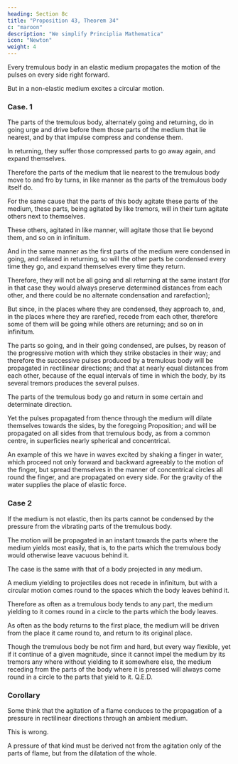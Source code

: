 ```yaml
---
heading: Section 8c
title: "Proposition 43, Theorem 34"
c: "maroon"
description: "We simplify Principlia Mathematica"
icon: "Newton"
weight: 4
---
```




Every tremulous body in an elastic medium propagates the motion of the pulses on every side right forward.

But in a non-elastic medium excites a circular motion.

### Case. 1

The parts of the tremulous body, alternately going and returning, do in going urge and drive before them those parts of the medium that lie nearest, and by that impulse compress and condense them.

In returning, they suffer those compressed parts to go away again, and expand themselves.

Therefore the parts of the medium that lie nearest to the tremulous body move to and fro by turns, in like manner as the parts of the tremulous body itself do.

For the same cause that the parts of this body agitate these parts of the medium, these parts, being agitated by like tremors, will in their turn agitate others next to themselves.

These others, agitated in like manner, will agitate those that lie beyond them, and so on in infinitum. 

And in the same manner as the first parts of the medium were condensed in going, and relaxed in returning, so will the other parts be condensed every time they go, and expand themselves every time they return.

Therefore, they will not be all going and all returning at the same instant (for in that case they would always preserve determined distances from each other, and there could be no alternate condensation and rarefaction); 

But since, in the places where they are condensed, they approach to, and, in the places where they are rarefied, recede from each other, therefore some of them will be going while others are returning; and so on in infinitum. 

The parts so going, and in their going condensed, are pulses, by reason of the progressive motion with which they strike obstacles in their way; and therefore the successive pulses produced by a tremulous body will be propagated in rectilinear directions; and that at nearly equal distances from each other, because of the equal intervals of time in which the body, by its several tremors produces the several pulses.

The parts of the tremulous body go and return in some certain and determinate direction. 

Yet the pulses propagated from thence through the medium will dilate themselves towards the sides, by the foregoing Proposition; and will be propagated on all sides from that tremulous body, as from a common centre, in superficies nearly spherical and concentrical.

An example of this we have in waves excited by shaking a finger in water, which proceed not only forward and backward agreeably to the motion of the finger, but spread themselves in the manner of concentrical circles all round the finger, and are propagated on every side. For the gravity of the water supplies the place of elastic force.


### Case 2

If the medium is not elastic, then its parts cannot be condensed by the pressure from the vibrating parts of the tremulous body.

The motion will be propagated in an instant towards the parts where the medium yields most easily, that is, to the parts which the tremulous body would otherwise leave vacuous behind it.

The case is the same with that of a body projected in any medium.

A medium yielding to projectiles does not recede in infinitum, but with a circular motion comes round to the spaces which the body leaves behind it.

Therefore as often as a tremulous body tends to any part, the medium yielding to it comes round in a circle to the parts which the body leaves.

As often as the body returns to the first place, the medium will be driven from the place it came round to, and return to its original place.

Though the tremulous body be not firm and hard, but every way flexible, yet if it continue of a given magnitude, since it cannot impel the medium by its tremors any where without yielding to it somewhere else, the medium receding from the parts of the body where it is pressed will always come round in a circle to the parts that yield to it.   Q.E.D.

### Corollary

<!-- It is a mistake, therefore, to think, as some have done, that  -->

Some think that the agitation of a flame conduces to the propagation of a pressure in rectilinear directions through an ambient medium. 

This is wrong. 

A pressure of that kind must be derived not from the agitation only of the parts of flame, but from the dilatation of the whole.

